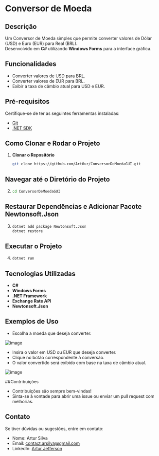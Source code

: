 # Conversor de Moeda  

## Descrição  
Um Conversor de Moeda simples que permite converter valores de Dólar (USD) e Euro (EUR) para Real (BRL).  
Desenvolvido em **C#** utilizando **Windows Forms** para a interface gráfica.  

## Funcionalidades  
- Converter valores de USD para BRL.  
- Converter valores de EUR para BRL.  
- Exibir a taxa de câmbio atual para USD e EUR.  

## Pré-requisitos  
Certifique-se de ter as seguintes ferramentas instaladas:  
- [Git](https://git-scm.com/downloads)  
- [.NET SDK](https://dotnet.microsoft.com/download)  

## Como Clonar e Rodar o Projeto  

1. **Clonar o Repositório**  
   ```bash  
   git clone https://github.com/Art0ur/ConversorDeMoedaGUI.git

## Navegar até o Diretório do Projeto
2. ```bash
   cd ConversorDeMoedaGUI

## Restaurar Dependências e Adicionar Pacote Newtonsoft.Json
3. ```bash
   dotnet add package Newtonsoft.Json
   dotnet restore

## Executar o Projeto
4. ```bash
   dotnet run

## Tecnologias Utilizadas
- **C#**
- **Windows Forms**
- **.NET Framework**
- **Exchange Rate API**
- **Newtonsoft.Json**

## Exemplos de Uso
- Escolha a moeda que deseja converter.

![image](https://github.com/user-attachments/assets/30f018c5-395c-46ed-b570-5a006b2c54d2)
- Insira o valor em USD ou EUR que deseja converter.
- Clique no botão correspondente à conversão.
- O valor convertido será exibido com base na taxa de câmbio atual.

![image](https://github.com/user-attachments/assets/3475cab0-4751-4217-acae-f10fb8166a23)


##Contribuições
- Contribuições são sempre bem-vindas!
- Sinta-se à vontade para abrir uma issue ou enviar um pull request com melhorias.

## Contato
Se tiver dúvidas ou sugestões, entre em contato:
- Nome: Artur Silva
- Email: [contact.arsilva@gmail.com](mailto:contact.arsilva@gmail.com)
- LinkedIn: [Artur Jefferson](https://www.linkedin.com/in/arturjefferson)
